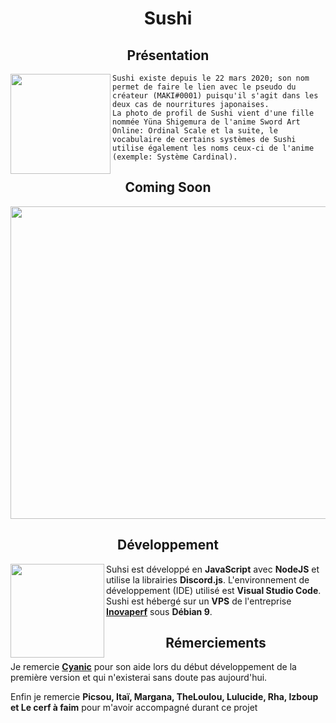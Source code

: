 # <div align="center">Sushi</div>

## <div align="center">Présentation</div>

<img align="left" src="https://pbs.twimg.com/profile_images/988878811247849477/yE5bFuCF_400x400.jpg" height="160" width="160" />`Sushi existe depuis le 22 mars 2020; son nom permet de faire le lien avec le pseudo du créateur (MAKI#0001) puisqu'il s'agit dans les deux cas de nourritures japonaises.`</br>
`La photo de profil de Sushi vient d'une fille nommée Yüna Shigemura de l'anime Sword Art Online: Ordinal Scale et la suite, le vocabulaire de certains systèmes de Sushi utilise également les noms ceux-ci de l'anime (exemple: Système Cardinal).`

## <div align="center">Coming Soon</div>

<img align="center" src="https://www.google.fr/search?q=coming+soon+pink&tbm=isch&hl=fr-fr&client=safari&prmd=ivnx&sa=X&ved=2ahUKEwiPgPXGqb_zAhWzgHMKHTYoDE4QrNwCKAB6BQgBENoB&biw=1024&bih=662#imgrc=VJI7FXMXTP9RbM" height="500" width="600" />

## <div align="center">Développement</div>

<img align="left" src="https://media.istockphoto.com/vectors/nodejs-vector-logo-backend-programming-in-javascript-server-vector-id1195857274?k=6&m=1195857274&s=170667a&w=0&h=ZOder6I5ySo_A2wrjwJAvqYXFOB2YM1FStenbs5hwn0=" height="150" width="150" />

Suhsi est développé en **JavaScript** avec **NodeJS** et utilise la librairies **Discord.js**. L'environnement de développement (IDE) utilisé est **Visual Studio Code**.
Sushi est hébergé sur un **VPS** de l'entreprise **[Inovaperf](https://inovaperf.fr)** sous **Débian 9**.

## <div align="center">Rémerciements</div>

Je remercie **[Cyanic](https://github.com/Cyanic76)** pour son aide lors du début développement de la première version et qui n'existerai sans doute pas aujourd'hui.

Enfin je remercie **Picsou, Itaï, Margana, TheLoulou, Lulucide, Rha, Izboup et Le cerf à faim** pour m'avoir accompagné durant ce projet
